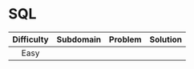 # SQL

|   Difficulty   |   Subdomain   |   Problem   |   Solution   |  
|:--------------:|:-------------:|:-----------:|:------------:|
|      Easy      |      |||